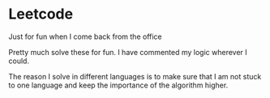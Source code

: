 # Leetcode
Just for fun when I come back from the office

Pretty much solve these for fun. I have commented my logic wherever I could.

The reason I solve in different languages is to make sure that I am not stuck to one language and keep the importance of the algorithm higher. 
